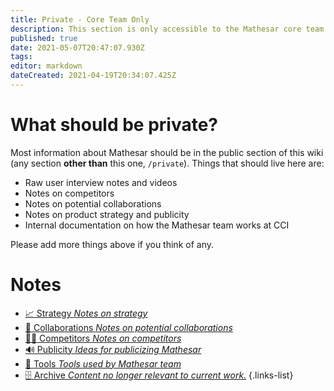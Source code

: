 ```yaml
---
title: Private - Core Team Only
description: This section is only accessible to the Mathesar core team.
published: true
date: 2021-05-07T20:47:07.930Z
tags: 
editor: markdown
dateCreated: 2021-04-19T20:34:07.425Z
---
```


# What should be private?

Most information about Mathesar should be in the public section of this wiki (any section **other than** this one, `/private`). Things that should live here are:

- Raw user interview notes and videos
- Notes on competitors
- Notes on potential collaborations
- Notes on product strategy and publicity
- Internal documentation on how the Mathesar team works at CCI

Please add more things above if you think of any.

# Notes
- [:chart_with_upwards_trend: Strategy *Notes on strategy*](strategy)
- [:raised_hands: Collaborations *Notes on potential collaborations*](collaborations)
- [:man_in_tuxedo: Competitors *Notes on competitors*](competitors)
- [:loud_sound: Publicity *Ideas for publicizing Mathesar*](publicity)
- [:wrench: Tools *Tools used by Mathesar team*](/private/tools)
- [:file_cabinet: Archive *Content no longer relevant to current work.*](archive)
{.links-list}
